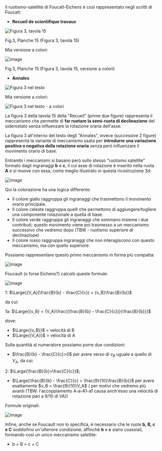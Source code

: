 Il ruotismo-satellite di Foucalt-Eichens è così rappresentato negli scritti di Foucalt:

- **Recueil de scientifique travaux**

![Figura 3, tavola 15](https://github.com/jumpjack/heliostat/assets/1620953/4dfca861-417b-4bef-b047-baa681083219)

Fig.3, Planche 15  (Figura 3, tavola 15)

Mia versione a colori:

![image](https://github.com/jumpjack/heliostat/assets/1620953/dad494bd-fb8a-4649-8af7-f4c59bff6a5c)

Fig.3, Planche 15  (Figura 3, tavola 15, versione a colori)

- **Annales**

![Figura 3 nel testo](https://github.com/jumpjack/heliostat/assets/1620953/51a99e59-55a9-4272-bbc1-590e049233b9)

Mia versione a colori:

![Figura 3 nel testo - a colori](https://github.com/jumpjack/heliostat/assets/1620953/8525410f-2dee-499e-a6b6-54aae722f29e)


La figura 3 della tavola 15 della "Recueil" (prime due figure) rappresenta il meccanismo che permette di **far ruotare la semi-ruota di declinazione** del siderostato senza influenzare la rotazione oraria dell'asse.

La figura 3 all'interno del testo degli "Annales", invece (successive 2 figure) rappresenta la variante di meccanismo usata per **introdurre una variazione positiva o negativa della rotazione oraria** senza però influenzare il movimento orario di base.

Entrambi i meccanismi si basano però sullo stesso "ruotismo satellite" formato dagli ingranaggi **b** e **c**, il cui asse di rotazione è inserito nella ruota **A** e si muove con essa, come meglio illustrato in questa ricostruzione 3d:

![image](https://github.com/jumpjack/heliostat/assets/1620953/5a76caf5-48b1-4ec5-b0ca-1cfac2de1976)

Qui la colorazione ha una logica differente:

- Il colore giallo raggruppa gli ingranaggi che trasmettono il movimento orario principale.
- Il colore celeste raggruppa quelli che permettono di aggiungere/togliere una componente rotazionale a quella di base.
- Il colore verde raggruppa gli ingranaggi che sommano insieme i due contributi; questo movimento viene poi trasmesso a un meccanismo successivo che vedremo dopo (TBW - ruotismo superiore di declinaziope)
- Il colore rosso raggruppa ingranaggi che non interagiscono con questo meccanismo, ma con quello superiore.

Possiamo rappresentare questo primo meccanismo in forma più compatta:

![image](https://github.com/jumpjack/heliostat/assets/1620953/ecdacaf2-f6b2-4c77-9b64-e0bbc0cc7b12)

Foucault (o forse Eichens?) calcolò queste formule:

![image](https://github.com/jumpjack/heliostat/assets/1620953/47ae356d-8002-4a4c-b449-d952588cc891)

1:  $\Large{{V_A}(\frac{B}{b} - \frac{C}{c}) = {v_B}\frac{B}{b}}$

da cui:

1a: $\Large{{v_B} = {V_A}\frac{(\frac{B}{b} - \frac{C}{c})}{\frac{B}{b}}}$

dove:

- $\Large{{v_B}}$ = velocità di B
- $\Large{{V_A}}$ = velocità di A

Sulla quantità al numeratore possiamo porre due condizioni:

- $\frac{B}{b} - \frac{C}{c}>0$  per avere verso di $v_B$ uguale a quello di $V_A$, da cui:

2:  $\Large{\frac{B}{b}>\frac{C}{c}}$;

- $\Large{\frac{B}{b} - \frac{C}{c} = \frac{9}{10}\frac{B}{b}}$ per avere esattamente $v_B = \frac{9}{10}V_A$ ( per motivi che vedremo più avanti (TBW: l'accoppiamento A-a-A1-a1 causa anch'esso una velocità di rotazione pari a 9/10 di VA))

Formule originali:

![image](https://github.com/jumpjack/heliostat/assets/1620953/71e6df08-acde-4d8c-bb96-13e0dcf2f28a)

Infine, anche se Foucault non lo specifica, è necessario che le ruote **b, B, c e C** soddisfino un'ulteriore condizione, affinchè **b** e **c** siano coassiali, formando così un unico meccanismo satellite:

- b + B = c + C


